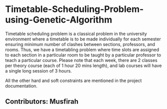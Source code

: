 # Timetable-Scheduling-Problem-using-Genetic-Algorithm

Timetable scheduling problem is a classical problem in the university environment where a timetable is to be made individually for each semester ensuring minimum number of clashes between sections, professors, and rooms. Thus, we have a timetabling problem where time slots are assigned to each section in a particular room to be taught by a particular professor to teach a particular course. Please note that each week, there are 2 classes per theory course (each of 1 hour 20 mins length), and lab courses will have a single long session of 3 hours.

All the other hard and soft constraints are mentioned in the project documentation.

## Contributors: Musfirah
